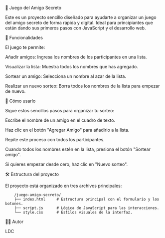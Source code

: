 🎁 Juego del Amigo Secreto

Este es un proyecto sencillo diseñado para ayudarte a organizar un juego del amigo secreto de forma rápida y digital. Ideal para principiantes que están dando sus primeros pasos con JavaScript y el desarrollo web.

📝 Funcionalidades

El juego te permite:

Añadir amigos: Ingresa los nombres de los participantes en una lista.

Visualizar la lista: Muestra todos los nombres que has agregado.

Sortear un amigo: Selecciona un nombre al azar de la lista.

Realizar un nuevo sorteo: Borra todos los nombres de la lista para empezar de nuevo.

🚀 Cómo usarlo

Sigue estos sencillos pasos para organizar tu sorteo:

Escribe el nombre de un amigo en el cuadro de texto.

Haz clic en el botón "Agregar Amigo" para añadirlo a la lista.

Repite este proceso con todos los participantes.

Cuando todos los nombres estén en la lista, presiona el botón "Sortear amigo".

Si quieres empezar desde cero, haz clic en "Nuevo sorteo".

🛠️ Estructura del proyecto

El proyecto está organizado en tres archivos principales:
```
    /juego-amigo-secreto/
    ├── index.html     # Estructura principal con el formulario y los botones.
    ├── script.js      # Lógica de JavaScript para las interacciones.
    └── style.css      # Estilos visuales de la interfaz.
```
🧑‍💻 Autor

LDC
